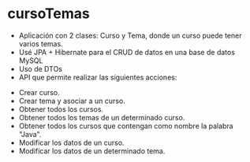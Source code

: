 # cursoTemas
* Aplicación con 2 clases: Curso y Tema, donde un curso puede tener varios temas.
* Usé JPA + Hibernate para el CRUD de datos en una base de datos MySQL
* Uso de DTOs
* API que permite realizar las siguientes acciones:
- Crear curso.
- Crear tema y asociar a un curso.
- Obtener todos los cursos.
- Obtener todos los temas de un determinado curso.
- Obtener todos los cursos que contengan como nombre la palabra "Java".
- Modificar los datos de un curso.
- Modificar los datos de un determinado tema.
